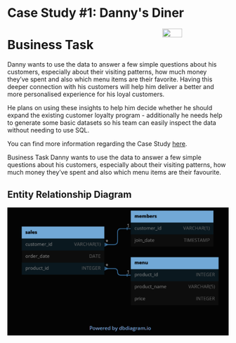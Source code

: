 # Case Study #1: Danny's Diner
<img src="https://8weeksqlchallenge.com/images/case-study-designs/1.png"
 width=30% height=30% align=right>

# Business Task
Danny wants to use the data to answer a few simple questions about his customers, especially about their visiting patterns, how much money they’ve spent and also which menu items are their favorite. Having this deeper connection with his customers will help him deliver a better and more personalised experience for his loyal customers.

He plans on using these insights to help him decide whether he should expand the existing customer loyalty program - additionally he needs help to generate some basic datasets so his team can easily inspect the data without needing to use SQL.

You can find more information regarding the Case Study [here](https://8weeksqlchallenge.com/case-study-1/).

Business Task
Danny wants to use the data to answer a few simple questions about his customers, especially about their visiting patterns, how much money they’ve spent and also which menu items are their favourite.

## Entity Relationship Diagram
![](/Images/project_1/eed.PNG)

